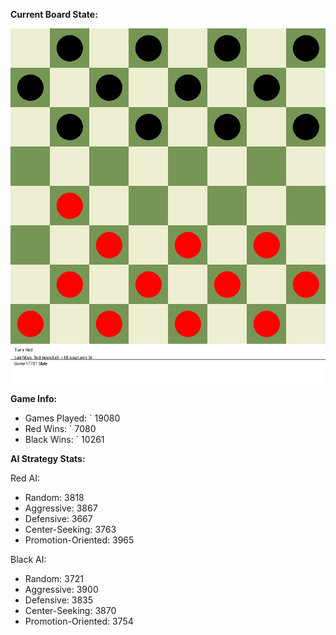 
**Current Board State:**  
<!-- START_GIF -->
![Checkers Game](./checkers_game.gif)
<!-- END_GIF -->

**Game Info:**  
- Games Played: `<!-- GAMES_PLAYED --> 19080
- Red Wins: `<!-- RED_WINS --> 7080
- Black Wins: `<!-- BLACK_WINS --> 10261

<!-- AI_STATS -->
**AI Strategy Stats:**

Red AI:
- Random: 3818
- Aggressive: 3867
- Defensive: 3667
- Center-Seeking: 3763
- Promotion-Oriented: 3965

Black AI:
- Random: 3721
- Aggressive: 3900
- Defensive: 3835
- Center-Seeking: 3870
- Promotion-Oriented: 3754
